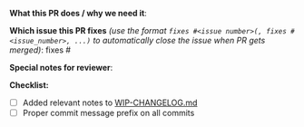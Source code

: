 **What this PR does / why we need it**:

**Which issue this PR fixes** *(use the format `fixes #<issue number>(, fixes #<issue_number>, ...)` to automatically close the issue when PR gets merged)*: fixes #

**Special notes for reviewer**:

**Checklist:**

- [ ] Added relevant notes to [WIP-CHANGELOG.md](https://github.com/elastisys/ck8s/blob/master/WIP-CHANGELOG.md)
- [ ] Proper commit message prefix on all commits

<!--
Here are the commit prefixes and comments on when to use them:
all: (things that touch on more than one of the areas below, or don't fit any of them)
infra: (changes to our infrastructure code that apply to more than one cloud)
infra aws (changes to our infrastructure code that apply only to AWS)
infra exo: (changes to our infrastructure code that apply only to Exoscale)
infra safe: (changes to our infrastructure code that apply only to Safespring)
infra city: (changes to our infrastructure code that apply only to CityCloud)
lb: (things related to the HAProxy load balancer)
k8s: (kubernetes related changes, e.g. cluster initialization or join)
apps: (changes to the applications running in both/all clusters)
apps sc: (changes to applications in the service cluster)
apps wc: (changes to applications in the workload cluster)
docs: (documentation)
tests: (test related changes)
pipeline: (the pipeline)
config: (configuration, e.g. add/remove/rename a parameter, this is not for changes to the default values for an application that would go into `apps [sc/wc]`)
bin: (changes to binaries or scripts used manage ck8s)
release: (anything release related)

Example commit prefix usage:

git commit -m "docs: Add instructions for how to do x"
-->
